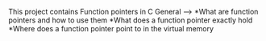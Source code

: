 This project contains Function pointers in C
General -->
*What are function pointers and how to use them
*What does a function pointer exactly hold
*Where does a function pointer point to in the virtual memory
